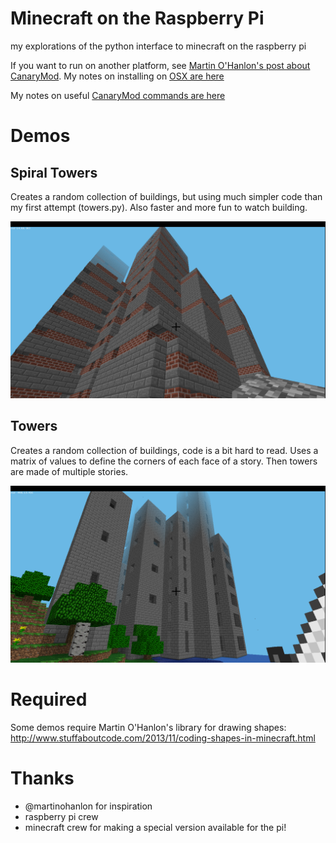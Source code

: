 # Minecraft on the Raspberry Pi

my explorations of the python interface to minecraft on the raspberry pi

If you want to run on another platform, see [Martin O'Hanlon's post about CanaryMod](http://www.stuffaboutcode.com/2014/10/minecraft-raspberryjuice-and-canarymod.html). My notes on installing on [OSX are here](OSX_notes.md)

My notes on useful [CanaryMod commands are here](CanaryMod.md)

# Demos

## Spiral Towers

Creates a random collection of buildings, but using much simpler code than my first attempt (towers.py). Also faster and more fun to watch building.

![spiral towers](spiral_towers.png "spiral towers")

## Towers

Creates a random collection of buildings, code is a bit hard to read. Uses a matrix of values to define the corners of each face of a story. Then towers are made of multiple stories.

![towers](towers.png "towers")

# Required

Some demos require Martin O'Hanlon's library for drawing shapes: http://www.stuffaboutcode.com/2013/11/coding-shapes-in-minecraft.html

# Thanks

* @martinohanlon for inspiration
* raspberry pi crew
* minecraft crew for making a special version available for the pi!

